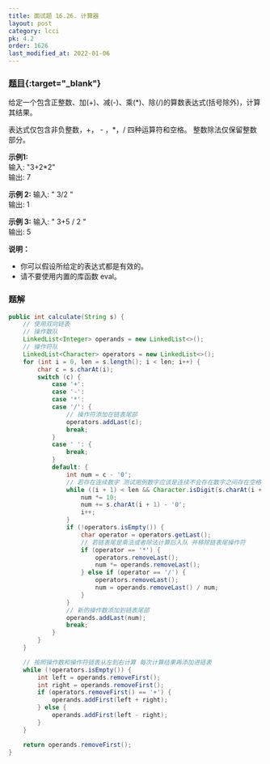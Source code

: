 ```yaml
---
title: 面试题 16.26. 计算器
layout: post
category: lcci
pk: 4.2
order: 1626
last_modified_at: 2022-01-06
---
```


### [题目](https://leetcode-cn.com/calculator-lcci/){:target="_blank"}

给定一个包含正整数、加(+)、减(-)、乘(*)、除(/)的算数表达式(括号除外)，计算其结果。

表达式仅包含非负整数，+， - ，*，/ 四种运算符和空格。 整数除法仅保留整数部分。

**示例1:**  
输入: "3+2*2"  
输出: 7

**示例 2:**
输入: " 3/2 "  
输出: 1

**示例 3:**
输入: " 3+5 / 2 "  
输出: 5

**说明：**
- 你可以假设所给定的表达式都是有效的。
- 请不要使用内置的库函数 eval。

### 题解

```java
public int calculate(String s) {
    // 使用双向链表
    // 操作数队
    LinkedList<Integer> operands = new LinkedList<>();
    // 操作符队
    LinkedList<Character> operators = new LinkedList<>();
    for (int i = 0, len = s.length(); i < len; i++) {
        char c = s.charAt(i);
        switch (c) {
            case '+':
            case '-':
            case '*':
            case '/': {
                // 操作符添加在链表尾部
                operators.addLast(c);
                break;
            }
            case ' ': {
                break;
            }
            default: {
                int num = c - '0';
                // 若存在连续数字 测试用例数字应该是连续不会存在数字之间存在空格
                while ((i + 1) < len && Character.isDigit(s.charAt(i + 1))) {
                    num *= 10;
                    num += s.charAt(i + 1) - '0';
                    i++;
                }
                if (!operators.isEmpty()) {
                    char operator = operators.getLast();
                    // 若链表尾是乘法或者除法计算后入队 并移除链表尾操作符
                    if (operator == '*') {
                        operators.removeLast();
                        num *= operands.removeLast();
                    } else if (operator == '/') {
                        operators.removeLast();
                        num = operands.removeLast() / num;
                    }
                }
                // 新的操作数添加到链表尾部
                operands.addLast(num);
                break;
            }
        }
    }

    // 按照操作数和操作符链表从左到右计算 每次计算结果再添加进链表
    while (!operators.isEmpty()) {
        int left = operands.removeFirst();
        int right = operands.removeFirst();
        if (operators.removeFirst() == '+') {
            operands.addFirst(left + right);
        } else {
            operands.addFirst(left - right);
        }
    }

    return operands.removeFirst();
}
```